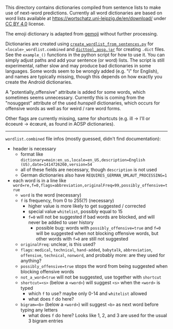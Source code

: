 This directory contains dictionaries compiled from sentence lists to make use of next-word predictions.
Currently all word dictionaries are based on word lists available at https://wortschatz.uni-leipzig.de/en/download/ under [CC BY 4.0](https://creativecommons.org/licenses/by/4.0/) license.

The emoji dictionary is adapted from [gemoji](https://github.com/github/gemoji/blob/master/db/emoji.json) without further processing.

Dictionaries are created using [`create_wordlist_from_sentences.py`](create_wordlist_from_sentences.py) for `<locale>_wordlist.combined` and [`dicttool_aosp.jar`](https://github.com/remi0s/aosp-dictionary-tools) for creating `.dict` files. See the `example_()` functions in the python script for how to use it. You can simply adjust paths and add your sentence (or word) lists.
The script is still experimental, rather slow and may produce bad dictionaries in some languages. Some words seem to be wrongly added (e.g. "i" for English), and names are typically missing, though this depends on how exactly you create the Android dictionaries.

A "potentially_offensive" attribute is added for some words, which sometimes seems unnecessary. Currently this is coming from the "nosuggest" attribute of the used _hunspell_ dictionaries, which occurs for offensive words as well as for weird / rare word forms.

Other flags are currently missing, same for shortcuts (e.g. ill -> I'll or écoeuré -> écœuré, as found in AOSP dictionaries).

-----

`wordlist.combined` file infos (mostly guessed, didn't find documentation):
* header is necessary
  * format like `dictionary=main:en_us,locale=en_US,description=English (US),date=1414726260,version=54`
  * all of these fields are necessary, though `description` is not used
  * German dictionaries also have `REQUIRES_GERMAN_UMLAUT_PROCESSING=1`
* each word is in a line like ` word=re,f=0,flags=abbreviation,originalFreq=99,possibly_offensive=true`
  * `word` is the word (necessary)
  * `f` is frequency, from 0 to 255(?) (necessary)
    * higher value is more likely to get suggested / corrected
    * special value `whitelist`, possibly equal to 15
    * `f=0` will not be suggested if bad words are blocked, and will never be added to user history
      * possible bug: words with `possibly_offensive=true` and `f=0` will be suggested when not blocking offensive words, but other words with `f=0` are still not suggested
  * `originalFreq`: unclear, is this used?
  * `flags`: `medical`, `technical`, `hand-added`, `babytalk`, `abbreviation`, `offensive`, `technical`, `nonword`, and probably more: are they used for anything?
  * `possibly_offensive=true` stops the word from being suggested when blocking offensive words
  * `not_a_word=true` will not be suggested, use together with `shortcut`
  * `shortcut=<s>` (below a `<word>`) will suggest `<s>` when the `<word>` is typed
    * which `f` to use? maybe only 0-14 and `whitelist` allowed
    * what does `f` do here?
  * `bigram=<b>` (below a `<word>`) will suggest `<b>` as next word before typing any letters
    * what does `f` do here? Looks like 1, 2, and 3 are used for the usual 3 bigram entries
